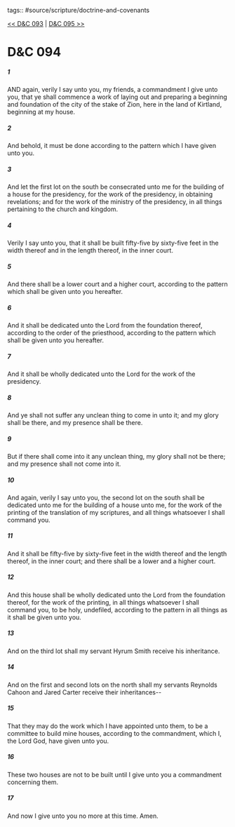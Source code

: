 tags:: #source/scripture/doctrine-and-covenants

[<< D&C 093](/doctrine-and-covenants/D&C_093.md) | [D&C 095 >>](/doctrine-and-covenants/D&C_095.md)

# D&C 094

##### 1

AND again, verily I say unto you, my friends, a commandment I give unto you, that ye shall commence a work of laying out and preparing a beginning and foundation of the city of the stake of Zion, here in the land of Kirtland, beginning at my house.

##### 2

And behold, it must be done according to the pattern which I have given unto you.

##### 3

And let the first lot on the south be consecrated unto me for the building of a house for the presidency, for the work of the presidency, in obtaining revelations; and for the work of the ministry of the presidency, in all things pertaining to the church and kingdom.

##### 4

Verily I say unto you, that it shall be built fifty-five by sixty-five feet in the width thereof and in the length thereof, in the inner court.

##### 5

And there shall be a lower court and a higher court, according to the pattern which shall be given unto you hereafter.

##### 6

And it shall be dedicated unto the Lord from the foundation thereof, according to the order of the priesthood, according to the pattern which shall be given unto you hereafter.

##### 7

And it shall be wholly dedicated unto the Lord for the work of the presidency.

##### 8

And ye shall not suffer any unclean thing to come in unto it; and my glory shall be there, and my presence shall be there.

##### 9

But if there shall come into it any unclean thing, my glory shall not be there; and my presence shall not come into it.

##### 10

And again, verily I say unto you, the second lot on the south shall be dedicated unto me for the building of a house unto me, for the work of the printing of the translation of my scriptures, and all things whatsoever I shall command you.

##### 11

And it shall be fifty-five by sixty-five feet in the width thereof and the length thereof, in the inner court; and there shall be a lower and a higher court.

##### 12

And this house shall be wholly dedicated unto the Lord from the foundation thereof, for the work of the printing, in all things whatsoever I shall command you, to be holy, undefiled, according to the pattern in all things as it shall be given unto you.

##### 13

And on the third lot shall my servant Hyrum Smith receive his inheritance.

##### 14

And on the first and second lots on the north shall my servants Reynolds Cahoon and Jared Carter receive their inheritances--

##### 15

That they may do the work which I have appointed unto them, to be a committee to build mine houses, according to the commandment, which I, the Lord God, have given unto you.

##### 16

These two houses are not to be built until I give unto you a commandment concerning them.

##### 17

And now I give unto you no more at this time. Amen.
